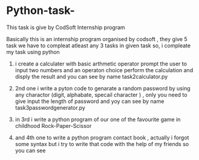 # Python-task-
This task is give by CodSoft Internship program

Basically this is an internship program organised by codsoft , they give 5 task we have to compleat atleast any 3 tasks in given task
so, i compleate my task using python
1. i create a calculater with basic arthmetic operator prompt the user to input two numbers and an operaton choice perform the calculation and disply the result
   and you can see by name task2calculator.py

2. 2nd one i write a pyton code to genarate a random password by using any charactor (digit, alphabate, specail character ) , only you need to give input the length of password and yoy can see by name task3passwordgenerator.py

3. in 3rd i write a python program of our one of the favourite game in childhood Rock-Paper-Scissor
4. and 4th one to write a python program contact book , actually i forgot some syntax but i try to write that code with the help of my friends so you can see
